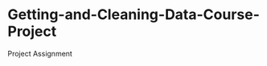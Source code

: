 Getting-and-Cleaning-Data-Course-Project
========================================

Project Assignment
